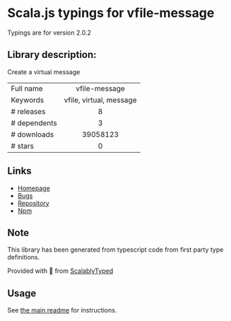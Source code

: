 
# Scala.js typings for vfile-message

Typings are for version 2.0.2

## Library description:
Create a virtual message

|                    |                 |
| ------------------ | :-------------: |
| Full name          | vfile-message |
| Keywords           | vfile, virtual, message |
| # releases         | 8 |
| # dependents       | 3 |
| # downloads        | 39058123 |
| # stars            | 0 |

## Links
- [Homepage](https://github.com/vfile/vfile-message#readme)
- [Bugs](https://github.com/vfile/vfile-message/issues)
- [Repository](https://github.com/vfile/vfile-message)
- [Npm](https://www.npmjs.com/package/vfile-message)
    


## Note
This library has been generated from typescript code from first party type definitions.

Provided with :purple_heart: from [ScalablyTyped](https://github.com/oyvindberg/ScalablyTyped)

## Usage
See [the main readme](../../readme.md) for instructions.


